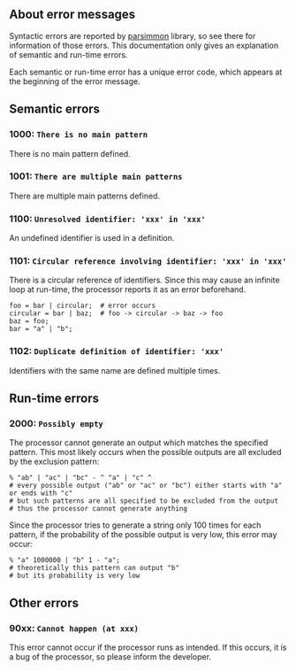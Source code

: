 ## About error messages
Syntactic errors are reported by [parsimmon](https://www.npmjs.com/package/parsimmon) library, so see there for information of those errors.
This documentation only gives an explanation of semantic and run-time errors.

Each semantic or run-time error has a unique error code, which appears at the beginning of the error message.

## Semantic errors
### 1000: `There is no main pattern`
There is no main pattern defined.

### 1001: `There are multiple main patterns`
There are multiple main patterns defined.

### 1100: `Unresolved identifier: 'xxx' in 'xxx'`
An undefined identifier is used in a definition.

### 1101: `Circular reference involving identifier: 'xxx' in 'xxx'`
There is a circular reference of identifiers.
Since this may cause an infinite loop at run-time, the processor reports it as an error beforehand.
```
foo = bar | circular;  # error occurs
circular = bar | baz;  # foo -> circular -> baz -> foo
baz = foo;
bar = "a" | "b";
```

### 1102: `Duplicate definition of identifier: 'xxx'`
Identifiers with the same name are defined multiple times.

## Run-time errors
### 2000: `Possibly empty`
The processor cannot generate an output which matches the specified pattern.
This most likely occurs when the possible outputs are all excluded by the exclusion pattern:
```
% "ab" | "ac" | "bc" - ^ "a" | "c" ^
# every possible output ("ab" or "ac" or "bc") either starts with "a" or ends with "c"
# but such patterns are all specified to be excluded from the output
# thus the processor cannot generate anything
```
Since the processor tries to generate a string only 100 times for each pattern, if the probability of the possible output is very low, this error may occur:
```
% "a" 1000000 | "b" 1 - "a";
# theoretically this pattern can output "b"
# but its probability is very low
```

## Other errors
### 90xx: `Cannot happen (at xxx)`
This error cannot occur if the processor runs as intended.
If this occurs, it is a bug of the processor, so please inform the developer.
